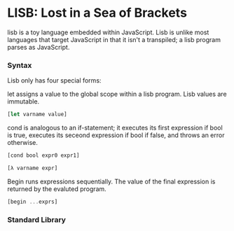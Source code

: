 
LISB: Lost in a Sea of Brackets
===============================

lisb is a toy language embedded within JavaScript. Lisb is unlike most languages that target JavaScript
in that it isn't a transpiled; a lisb program parses as JavaScript.

### Syntax

Lisb only has four special forms:

let assigns a value to the global scope within a lisb program. Lisb values are
immutable.

```js
[let varname value]
```

cond is analogous to an if-statement; it executes its first expression if bool is true, executes
its seceond expression if bool if false, and throws an error otherwise.

```js
[cond bool expr0 expr1]
```

```js
[λ varname expr]
```

Begin runs expressions sequentially. The value of the final expression is returned by the evaluted program.

```js
[begin ...exprs]
```

### Standard Library
